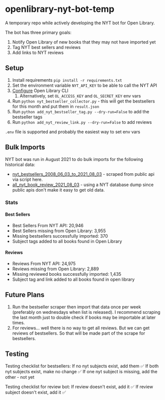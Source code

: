 # openlibrary-nyt-bot-temp
A temporary repo while actively developing the NYT bot for Open Library.

The bot has three primary goals:
1. Notify Open Library of new books that they may not have imported yet
2. Tag NYT best sellers and reviews
3. Add links to NYT reviews

## Setup

1. Install requirements `pip install -r requirements.txt`
2. Set the environment variable `NYT_API_KEY` to be able to call the NYT API
3. [Configure](https://github.com/internetarchive/openlibrary-client#configuration) Open Library CLI
   1. Alternatively, set `OL_ACCESS_KEY` and `OL_SECRET_KEY` env vars
4. Run `python nyt_bestseller_collector.py` - this will get the bestsellers for this month and put them in `result.json`
5. Run `python add_nyt_bestseller_tag.py --dry-run=False` to add the bestseller tags
6. Run `python add_nyt_review_link.py --dry-run=False` to add reviews

`.env` file is supported and probably the easiest way to set env vars

## Bulk Imports

NYT bot was run in August 2021 to do bulk imports for the following historical data:
* [nyt_bestsellers_2008_06_03_to_2021_08_03](https://archive.org/details/nyt_bestsellers_2008_06_03_to_2021_08_03) - scraped from public api via script here.
* [all_nyt_book_review_2021_08_03](https://archive.org/details/all_nyt_book_review_2021_08_03) - using a NYT database dump since public apis don't make it easy to get old data.

### Stats

#### Best Sellers
* Best Sellers From NYT API: 20,946
* Best Sellers missing from Open Library: 3,955
* Missing bestsellers successfully imported: 370
* Subject tags added to all books found in Open Library

#### Reviews
* Reviews From NYT API: 24,975
* Reviews missing from Open Library: 2,889
* Missing reviewed books successfully imported: 1,435
* Subject tag and link added to all books found in open library

## Future Plans

1. Run the bestseller scraper then import that data once per week (preferably on wednesdays when list is released). 
I recommend scraping the last month just to double check if books may be importable at later times.
2. For reviews... well there is no way to get all reviews. But we can get reviews of bestsellers. 
So that will be made part of the scrape for bestsellers.

## Testing

Testing checklist for bestsellers:
If no nyt subjects exist, add them ✅
If both nyt subjects exist, make no change ✅
If one nyt subject is missing, add the other - not yet


Testing checklist for review bot:
If review doesn't exist, add it ✅
If review subject doesn't exist, add it ✅
